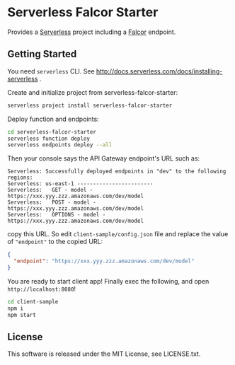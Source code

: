 # Serverless Falcor Starter

Provides a [Serverless](http://serverless.com/) project including a [Falcor](http://netflix.github.io/falcor/) endpoint.

## Getting Started

You need `serverless` CLI. See http://docs.serverless.com/docs/installing-serverless .

Create and initialize project from serverless-falcor-starter:

```sh
serverless project install serverless-falcor-starter
```

Deploy function and endpoints:

```sh
cd serverless-falcor-starter
serverless function deploy
serverless endpoints deploy --all
```

Then your console says the API Gateway endpoint's URL such as:

```text
Serverless: Successfully deployed endpoints in "dev" to the following regions:
Serverless: us-east-1 ------------------------
Serverless:   GET - model - https://xxx.yyy.zzz.amazonaws.com/dev/model
Serverless:   POST - model - https://xxx.yyy.zzz.amazonaws.com/dev/model
Serverless:   OPTIONS - model - https://xxx.yyy.zzz.amazonaws.com/dev/model
```

copy this URL. So edit `client-sample/config.json` file and replace the value of `"endpoint"` to the copied URL:

```json
{
  "endpoint": "https://xxx.yyy.zzz.amazonaws.com/dev/model"
}
```

You are ready to start client app! Finally exec the following, and open `http://localhost:8080`!

```sh
cd client-sample
npm i
npm start
```

## License

This software is released under the MIT License, see LICENSE.txt.
